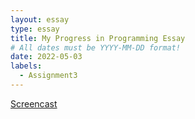 ```yaml
---
layout: essay
type: essay
title: My Progress in Programming Essay
# All dates must be YYYY-MM-DD format!
date: 2022-05-03
labels:
  - Assignment3
---
```


[Screencast](https://drive.google.com/file/d/1Wps3uwVRWRG1MsDUzpW4RMz0NVDCMcWP/view?usp=sharing)

